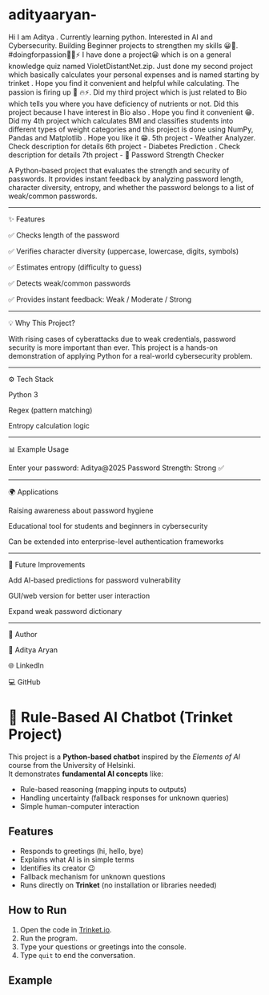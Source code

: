 # adityaaryan-
Hi I am Aditya . Currently learning python. Interested in AI and Cybersecurity. Building Beginner projects to strengthen my skills 😀🌟.  #doingforpassion🤩🔥⚡
I have done a project😀 which is on a general knowledge quiz named VioletDistantNet.zip. 
Just done my second project which basically calculates your personal expenses and is named starting by trinket . Hope you find it convenient and helpful while calculating.
The passion is firing up 💪 🔥⚡.
Did my third project which is just related to Bio which tells you where you have deficiency of nutrients or not. Did this project because I have interest in Bio also . Hope you find it convenient 😁.
Did my 4th project which calculates BMI and classifies students into different types of weight categories and this project is done using NumPy, Pandas and Matplotlib . Hope you like it 😁. 
5th project - Weather Analyzer. Check description for details 
6th project - Diabetes Prediction . Check description for details 
7th project - 🔐 Password Strength Checker

A Python-based project that evaluates the strength and security of passwords. It provides instant feedback by analyzing password length, character diversity, entropy, and whether the password belongs to a list of weak/common passwords.


---

✨ Features

✅ Checks length of the password

✅ Verifies character diversity (uppercase, lowercase, digits, symbols)

✅ Estimates entropy (difficulty to guess)

✅ Detects weak/common passwords

✅ Provides instant feedback: Weak / Moderate / Strong



---

💡 Why This Project?

With rising cases of cyberattacks due to weak credentials, password security is more important than ever. This project is a hands-on demonstration of applying Python for a real-world cybersecurity problem.


---

⚙️ Tech Stack

Python 3

Regex (pattern matching)

Entropy calculation logic



---

📊 Example Usage

Enter your password: Aditya@2025
Password Strength: Strong ✅


---

🌍 Applications

Raising awareness about password hygiene

Educational tool for students and beginners in cybersecurity

Can be extended into enterprise-level authentication frameworks



---

🚀 Future Improvements

Add AI-based predictions for password vulnerability

GUI/web version for better user interaction

Expand weak password dictionary



---

📌 Author

👤 Aditya Aryan

🌐 LinkedIn

💻 GitHub



# 🤖 Rule-Based AI Chatbot (Trinket Project)

This project is a **Python-based chatbot** inspired by the *Elements of AI* course from the University of Helsinki.  
It demonstrates **fundamental AI concepts** like:

- Rule-based reasoning (mapping inputs to outputs)
- Handling uncertainty (fallback responses for unknown queries)
- Simple human-computer interaction

## Features
- Responds to greetings (hi, hello, bye)
- Explains what AI is in simple terms
- Identifies its creator 😉
- Fallback mechanism for unknown questions
- Runs directly on **Trinket** (no installation or libraries needed)

## How to Run
1. Open the code in [Trinket.io](https://trinket.io).
2. Run the program.
3. Type your questions or greetings into the console.
4. Type `quit` to end the conversation.

## Example
